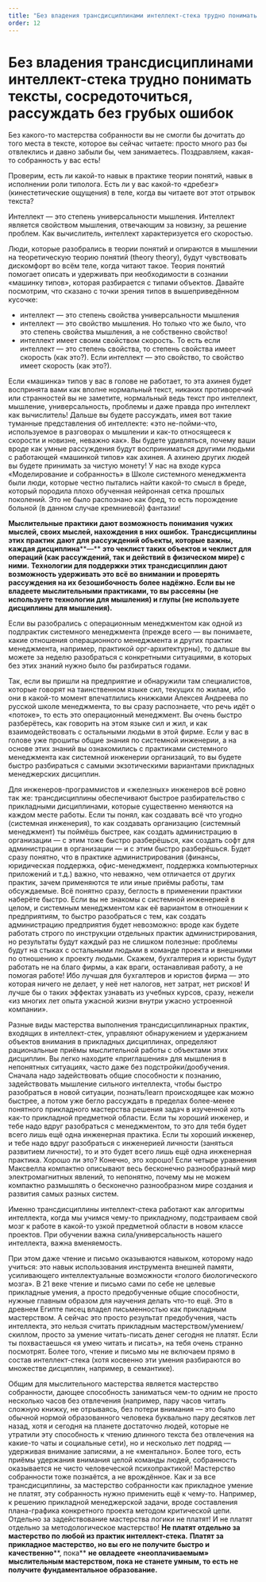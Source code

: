 ```yaml
---
title: "Без владения трансдисциплинами интеллект-стека трудно понимать тексты, сосредоточиться, рассуждать без грубых ошибок"
order: 12
---
```


# Без владения трансдисциплинами интеллект-стека трудно понимать тексты, сосредоточиться, рассуждать без грубых ошибок

Без какого-то мастерства собранности вы не смогли бы дочитать до того места в тексте, которое вы сейчас читаете: просто много раз бы отвлеклись и давно забыли бы, чем занимаетесь. Поздравляем, какая-то собранность у вас есть!

Проверим, есть ли какой-то навык в практике теории понятий, навык в исполнении роли типолога. Есть ли у вас какой-то «дребезг» (кинестетические ощущения) в теле, когда вы читаете вот этот отрывок текста?

Интеллект — это степень универсальности мышления. Интеллект является свойством мышления, отвечающим за новизну, за решение проблем. Как вычислитель, интеллект характеризуется его скоростью.

Люди, которые разобрались в теории понятий и опираются в мышлении на теоретическую теорию понятий (theory theory), будут чувствовать дискомфорт во всём теле, когда читают такое. Теория понятий помогает описать и удерживать при необходимости в сознании «машинку типов», которая разбирается с типами объектов. Давайте посмотрим, что сказано с точки зрения типов в вышеприведённом кусочке:

* интеллект — это степень свойства универсальности мышления
* интеллект — это свойство мышления. Но только что же было, что это степень свойства мышления, а не собственно свойство!
* интеллект имеет своим свойством скорость. То есть если интеллект — это степень свойства, то степень свойства имеет скорость (как это?). Если интеллект — это свойство, то свойство имеет скорость (как это?).

Если «машинка» типов у вас в голове не работает, то эта ахинея будет воспринята вами как вполне нормальный текст, никаких противоречий или странностей вы не заметите, нормальный ведь текст про интеллект, мышление, универсальность, проблемы и даже правда про интеллект как вычислитель! Дальше вы будете рассуждать, имея вот такие туманные представления об интеллекте: «это не-пойми-что, используемое в разговорах о мышлении и как-то относящееся к скорости и новизне, неважно как». Вы будете удивляться, почему ваши вроде как умные рассуждения будут восприниматься другими людьми с работающей «машинкой типов» как ахинея. А ахинею других людей вы будете принимать за чистую монету! У нас на входе курса «Моделирование и собранность» в Школе системного менеджмента были люди, которые честно пытались найти какой-то смысл в бреде, который породила плохо обученная нейронная сетка прошлых поколений. Это не было распознано как бред, то есть порождение больной (в данном случае кремниевой) фантазии!

**Мыслительные практики** **дают возможность понимания чужих мыслей, своих мыслей, нахождения в них ошибок.** **Трансдисциплины этих практик** **дают для рассуждений объекты, которые важны, каждая дисциплина****—** **это чеклист таких объектов и чеклист для операций (как рассуждений, так и действий в физическом мире) с ними.** **Технологии для поддержки этих трансдисциплин дают возможность удерживать это всё во внимании и проверять рассуждения на их безошибочность более надёжно. Если вы не владеете мыслительными практиками, то вы рассеяны (не используете технологии для мышления) и глупы (не используете дисциплины для мышления).**

Если вы разобрались с операционным менеджментом как одной из подпрактик системного менеджмента (прежде всего — вы понимаете, какие отношения операционного менеджмента и других практик менеджмента, например, практикой орг-архитектурны), то дальше вы можете за неделю разобраться с конкретными ситуациями, в которых без этих знаний нужно было бы разбираться годами.

Так, если вы пришли на предприятие и обнаружили там специалистов, которые говорят на таинственном языке сил, текущих по жилам, ибо они в какой-то момент впечатлились книжками Алексея Андреева по русской школе менеджмента, то вы сразу распознаете, что речь идёт о «потоке», то есть это операционный менеджмент. Вы очень быстро разберётесь, как говорить на этом языке сил и жил, и как взаимодействовать с остальными людьми в этой фирме. Если у вас в голове уже прошиты общие знания по системной инженерии, а на основе этих знаний вы ознакомились с практиками системного менеджмента как системной инженерии организаций, то вы будете быстро разбираться с самыми экзотическими вариантами прикладных менеджерских дисциплин.

Для инженеров-программистов и «железных» инженеров всё ровно так же: трансдисциплины обеспечивают быстрое разбирательство с прикладными дисциплинами, которые существенно меняются на каждом месте работы. Если ты понял, как создавать всё что угодно (системная инженерия), то как создавать организацию (системный менеджмент) ты поймёшь быстрее, как создать администрацию в организации — с этим тоже быстро разберёшься, как создать софт для администрации в организации — и с этим быстро разберёшься. Будет сразу понятно, что в практике администрирования (финансы, юридическая поддержка, офис-менеджмент, поддержка компьютерных приложений и т.д.) важно, что неважно, чем отличается от других практик, зачем применяются те или иные приёмы работы, там обсуждаемые. Всё понятно сразу, беглость в применении практики наберёте быстро. Если вы не знакомы с системной инженерией в целом, и системным менеджментом как её вариантом в отношении к предприятиям, то быстро разобраться с тем, как создать администрацию предприятия будет невозможно: вроде как будете работать строго по инструкции отдельных практик администрирования, но результаты будут каждый раз не слишком полезные: проблемы будут на стыках с остальными людьми в команде проекта и внешними по отношению к проекту людьми. Скажем, бухгалтерия и юристы будут работать не на благо фирмы, а как враги, останавливая работу, а не помогая работе! Ибо лучшая для бухгалтеров и юристов фирма — это которая ничего не делает, у неё нет налогов, нет затрат, нет рисков! И лучше бы о таких эффектах узнавать из учебных курсов, сразу, нежели «из многих лет опыта ужасной жизни внутри ужасно устроенной компании».

Разные виды мастерства выполнения трансдисциплинарных практик, входящих в интеллект-стек, управляют обнаружением и удержанием объектов внимания в прикладных дисциплинах, определяют рациональные приёмы мыслительной работы с объектами этих дисциплин. Вы легко находите «приглашения» для мышления в непонятных ситуациях, часто даже без подстройки/дообучения. Сначала надо задействовать общие способности к познанию, задействовать мышление сильного интеллекта, чтобы быстро разобраться в новой ситуации, познать/learn происходящее как можно быстрее, а потом уже бегло рассуждать в пределах более-менее понятного прикладного мастерства решения задач в изученной хоть как-то прикладной предметной области. Если ты хороший инженер, и тебе надо вдруг разобраться с менеджментом, то это для тебя будет всего лишь ещё одна инженерная практика. Если ты хороший инженер, и тебе надо вдруг разобраться с инженерией личности (заняться развитием личности), то и это будет всего лишь ещё одна инженерная практика. Хорошо ли это? Конечно, это хорошо! Если четыре уравнения Максвелла компактно описывают весь бесконечно разнообразный мир электромагнитных явлений, то непонятно, почему мы не можем компактно размышлять о бесконечно разнообразном мире создания и развития самых разных систем.

Именно трансдисциплины интеллект-стека работают как алгоритмы интеллекта, когда мы учимся чему-то прикладному, подстраиваем свой мозг к работе в какой-то узкой предметной области в новом классе проектов. При обучении важна сила/универсальность нашего интеллекта, важна вменяемость.

При этом даже чтение и письмо оказываются навыком, которому надо учиться: это навык использования инструмента внешней памяти, усиливающего интеллектуальные возможности «голого биологического мозга». В 21 веке чтение и письмо сами по себе не целевые прикладные умения, а просто предобученные общие способности, нужные главным образом для научения делать что-то ещё. Это в древнем Египте писец владел письменностью как прикладным мастерством. А сейчас это просто результат предобучения, часть интеллекта, это нельзя считать прикладным мастерством/умением/скиллом, просто за умение читать-писать денег сегодня не платят. Если ты похвастаешься «я умею читать и писать», на тебя очень странно посмотрят. Более того, чтение и письмо мы не включаем прямо в состав интеллект-стека (хотя косвенно эти умения разбираются во множестве дисциплин, например, в семантике).

Общим для мыслительного мастерства является мастерство собранности, дающее способность заниматься чем-то одним не просто несколько часов без отвлечения (например, пару часов читать сложную книжку, не отрываясь, без потери внимания — это было обычной нормой образованного человека буквально пару десятков лет назад, хотя и сегодня на планете достаточно людей, которые не утратили эту способность к чтению длинного текста без отвлечения на какие-то чаты и социальные сети), но и несколько лет подряд — удерживая внимание записями, а не «ментально». Более того, есть приёмы удержания внимания целой команды людей, собранность оказывается не чисто человеческой психопрактикой! Мастерство собранности тоже познаётся, а не врождённое. Как и за все трансдисциплины, за мастерство собранности как прикладное умение не платят, эту собранность нужно применить ещё к чему-то. Например, к решению прикладной менеджерской задачи, вроде составления плана-графика конкретного проекта методом критической цепи. Отдельно за задействование мастерства логики не платят! И не платят отдельно за методологическое мастерство! **Не платят отдельно за мастерство по любой из практик интеллект-стека.** **Платят за прикладное мастерство, но вы его не получите** **быстро и качественно****, пока** **не овладеете «неоплачиваемым» мыслительным мастерством, пока не станете умным, то есть не получите фундаментальное образование.**